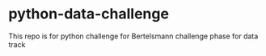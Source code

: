 # python-data-challenge
This repo is for python challenge for Bertelsmann challenge phase for data track
